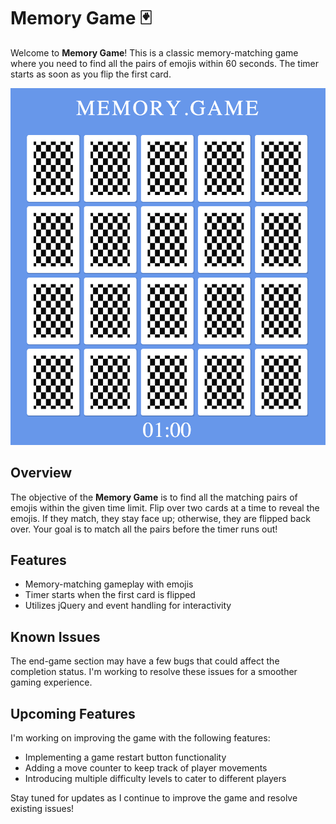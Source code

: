 # Memory Game 🃏
Welcome to **Memory Game**! This is a classic memory-matching game where you need to find all the pairs of emojis within 60 seconds. The timer starts as soon as you flip the first card.

![Memory Game](img/memorygame.png)

## Overview
The objective of the **Memory Game** is to find all the matching pairs of emojis within the given time limit. Flip over two cards at a time to reveal the emojis. If they match, they stay face up; otherwise, they are flipped back over. Your goal is to match all the pairs before the timer runs out!

## Features
- Memory-matching gameplay with emojis
- Timer starts when the first card is flipped
- Utilizes jQuery and event handling for interactivity

## Known Issues
The end-game section may have a few bugs that could affect the completion status. I'm working to resolve these issues for a smoother gaming experience.

## Upcoming Features
I'm working on improving the game with the following features:
- Implementing a game restart button functionality
- Adding a move counter to keep track of player movements
- Introducing multiple difficulty levels to cater to different players

Stay tuned for updates as I continue to improve the game and resolve existing issues!
